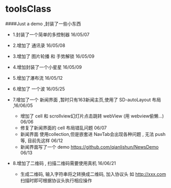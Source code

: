 # toolsClass
####Just a demo ,封装了一些小东西

* 1.封装了一个简单的多控制器 16/05/07


* 2.增加了 通讯录 16/05/08


* 3.增加了 图片轮播 和 手势解锁 16/05/09


* 4.增加封装了一个小星星 16/05/09


* 5.增加了瀑布流  16/05/12


* 6.增加了 一个波 16/05/25


* 7.增加了一个 新闻界面 ,暂时只有163新闻主页,使用了 SD-autoLayout 布局 ,16/06/05
    * 增加了 cell  和 scrollview幻灯片点击跳转 webView  (用 webview偷懒...) 06/06
    * 修复了新闻界面的 cell 布局错乱问题 06/07
    * 新闻界面 使用collection,但是嵌套进 NavTab会出现各种问题 , 无法 push等, 目前先这样 06/12
    * 新闻界面写了一个 demo https://github.com/qianlishun/NewsDemo  06/13
* 8.增加了二维码 , 扫描二维码需要使用真机 16/06/21
    * 生成二维码, 输入字符串将之转换成二维码, 加入协议头 如 http://xxx.com 扫描时即可根据协议头执行相应操作
    
